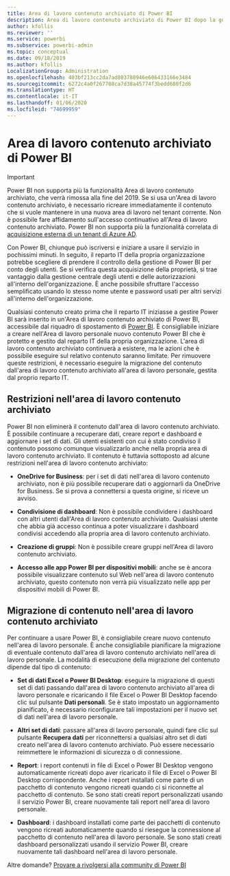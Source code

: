 ```yaml
---
title: Area di lavoro contenuto archiviato di Power BI
description: Area di lavoro contenuto archiviato di Power BI dopo la gestione del tenant di Office 365
author: kfollis
ms.reviewer: ''
ms.service: powerbi
ms.subservice: powerbi-admin
ms.topic: conceptual
ms.date: 09/18/2019
ms.author: kfollis
LocalizationGroup: Administration
ms.openlocfilehash: 403bf213cc2da7ad803780946e606433166e3484
ms.sourcegitcommit: 6272c4a0f267708ca7d38a45774f3bedd680f2d6
ms.translationtype: HT
ms.contentlocale: it-IT
ms.lasthandoff: 01/06/2020
ms.locfileid: "74699959"
---
```

# <a name="power-bi-archived-workspace"></a>Area di lavoro contenuto archiviato di Power BI

> [!IMPORTANT]
> Power BI non supporta più la funzionalità Area di lavoro contenuto archiviato, che verrà rimossa alla fine del 2019. Se si usa un'Area di lavoro contenuto archiviato, è necessario ricreare immediatamente il contenuto che si vuole mantenere in una nuova area di lavoro nel tenant corrente. Non è possibile fare affidamento sull'accesso continuativo all'Area di lavoro contenuto archiviato. Power BI non supporta più la funzionalità correlata di [acquisizione esterna di un tenant di Azure AD](service-admin-faq.md#what-is-the-process-to-manage-a-tenant-created-by-microsoft-for-my-users).

Con Power BI, chiunque può iscriversi e iniziare a usare il servizio in pochissimi minuti.  In seguito, il reparto IT della propria organizzazione potrebbe scegliere di prendere il controllo della gestione di Power BI per conto degli utenti.  Se si verifica questa acquisizione della proprietà, si trae vantaggio dalla gestione centrale degli utenti e delle autorizzazioni all'interno dell'organizzazione. È anche possibile sfruttare l'accesso semplificato usando lo stesso nome utente e password usati per altri servizi all'interno dell'organizzazione.

Qualsiasi contenuto creato prima che il reparto IT iniziasse a gestire Power BI sarà inserito in un'Area di lavoro contenuto archiviato di Power BI, accessibile dal riquadro di spostamento di [Power BI](https://app.powerbi.com). È consigliabile iniziare a creare nell'Area di lavoro personale nuovo contenuto Power BI che è protetto e gestito dal reparto IT della propria organizzazione.  L'area di lavoro contenuto archiviato continuerà a esistere, ma le azioni che è possibile eseguire sul relativo contenuto saranno limitate.  Per rimuovere queste restrizioni, è necessario eseguire la migrazione del contenuto dall'area di lavoro contenuto archiviato all'area di lavoro personale, gestita dal proprio reparto IT.

## <a name="restrictions-in-your-archived-workspace"></a>Restrizioni nell'area di lavoro contenuto archiviato

Power BI non eliminerà il contenuto dall'area di lavoro contenuto archiviato. È possibile continuare a recuperare dati, creare report e dashboard e aggiornare i set di dati. Gli utenti esistenti con cui è stato condiviso il contenuto possono comunque visualizzarlo anche nella propria area di lavoro contenuto archiviato. Il contenuto è tuttavia sottoposto ad alcune restrizioni nell'area di lavoro contenuto archiviato:

* **OneDrive for Business**: per i set di dati nell'area di lavoro contenuto archiviato, non è più possibile recuperare dati o aggiornarli da OneDrive for Business.  Se si prova a connettersi a questa origine, si riceve un avviso.

* **Condivisione di dashboard**: Non è possibile condividere i dashboard con altri utenti dall'Area di lavoro contenuto archiviato.  Qualsiasi utente che abbia già accesso continua a poter visualizzare i dashboard condivisi accedendo alla propria area di lavoro contenuto archiviato.

* **Creazione di gruppi**: Non è possibile creare gruppi nell'Area di lavoro contenuto archiviato.

* **Accesso alle app Power BI per dispositivi mobili**: anche se è ancora possibile visualizzare contenuto sul Web nell'area di lavoro contenuto archiviato, questo contenuto non verrà più visualizzato nelle app per dispositivi mobili di Power BI.

## <a name="migrating-content-in-your-archived-workspace"></a>Migrazione di contenuto nell'area di lavoro contenuto archiviato

Per continuare a usare Power BI, è consigliabile creare nuovo contenuto nell'area di lavoro personale. È anche consigliabile pianificare la migrazione di eventuale contenuto dall'area di lavoro contenuto archiviato nell'area di lavoro personale.  La modalità di esecuzione della migrazione del contenuto dipende dal tipo di contenuto:

* **Set di dati Excel o Power BI Desktop**: eseguire la migrazione di questi set di dati passando dall'area di lavoro contenuto archiviato all'area di lavoro personale e ricaricando il file Excel o Power BI Desktop facendo clic sul pulsante **Dati personali**.  Se è stato impostato un aggiornamento pianificato, è necessario riconfigurare tali impostazioni per il nuovo set di dati nell'area di lavoro personale.

* **Altri set di dati**: passare all'area di lavoro personale, quindi fare clic sul pulsante **Recupera dati** per riconnettersi a qualsiasi altro set di dati creato nell'area di lavoro contenuto archiviato.  Può essere necessario reimmettere le informazioni di sicurezza o di connessione.

* **Report**: i report contenuti in file di Excel o Power BI Desktop vengono automaticamente ricreati dopo aver ricaricato il file di Excel o Power BI Desktop corrispondente. Anche i report installati come parte di un pacchetto di contenuto vengono ricreati quando ci si riconnette al pacchetto di contenuto. Se sono stati creati report personalizzati usando il servizio Power BI, creare nuovamente tali report nell'area di lavoro personale.

* **Dashboard**: i dashboard installati come parte dei pacchetti di contenuto vengono ricreati automaticamente quando si riesegue la connessione al pacchetto di contenuto nell'area di lavoro personale. Se sono stati creati dashboard personalizzati usando il servizio Power BI, creare nuovamente tali dashboard nell'area di lavoro personale.

Altre domande? [Provare a rivolgersi alla community di Power BI](https://community.powerbi.com/)

